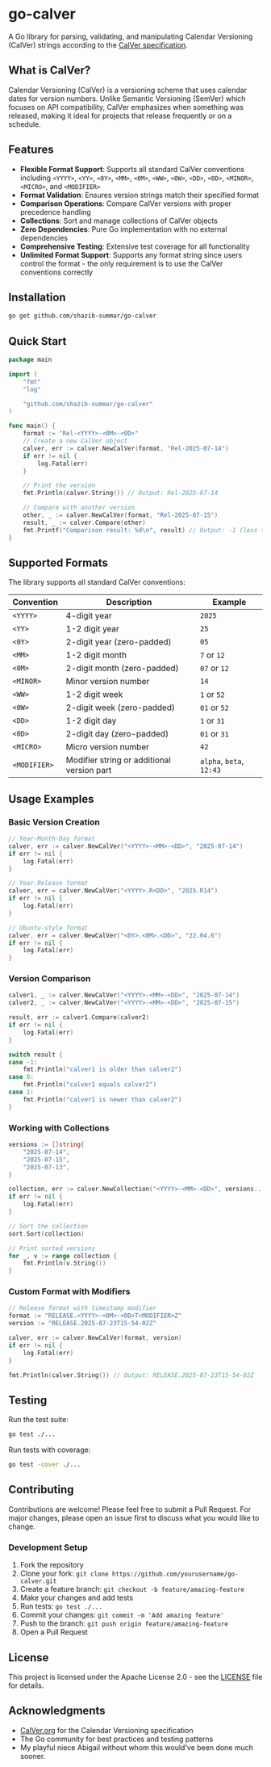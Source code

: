 # go-calver

A Go library for parsing, validating, and manipulating Calendar Versioning
(CalVer) strings according to the [CalVer specification](https://calver.org/).

## What is CalVer?

Calendar Versioning (CalVer) is a versioning scheme that uses calendar dates for
version numbers. Unlike Semantic Versioning (SemVer) which focuses on API
compatibility, CalVer emphasizes when something was released, making it ideal
for projects that release frequently or on a schedule.

## Features

- **Flexible Format Support**: Supports all standard CalVer conventions
  including `<YYYY>`, `<YY>`, `<0Y>`, `<MM>`, `<0M>`, `<WW>`, `<0W>`, `<DD>`,
  `<0D>`, `<MINOR>`, `<MICRO>`, and `<MODIFIER>`
- **Format Validation**: Ensures version strings match their specified format
- **Comparison Operations**: Compare CalVer versions with proper precedence
  handling
- **Collections**: Sort and manage collections of CalVer objects
- **Zero Dependencies**: Pure Go implementation with no external dependencies
- **Comprehensive Testing**: Extensive test coverage for all functionality
- **Unlimited Format Support**: Supports any format string since users control
  the format - the only requirement is to use the CalVer conventions correctly

## Installation

```bash
go get github.com/shazib-summar/go-calver
```

## Quick Start

```go
package main

import (
    "fmt"
    "log"

    "github.com/shazib-summar/go-calver"
)

func main() {
    format := "Rel-<YYYY>-<0M>-<0D>"
    // Create a new CalVer object
    calver, err := calver.NewCalVer(format, "Rel-2025-07-14")
    if err != nil {
        log.Fatal(err)
    }

    // Print the version
    fmt.Println(calver.String()) // Output: Rel-2025-07-14

    // Compare with another version
    other, _ := calver.NewCalVer(format, "Rel-2025-07-15")
    result, _ := calver.Compare(other)
    fmt.Printf("Comparison result: %d\n", result) // Output: -1 (less than)
}
```

## Supported Formats

The library supports all standard CalVer conventions:

| Convention   | Description                                | Example                  |
| ------------ | ------------------------------------------ | ------------------------ |
| `<YYYY>`     | 4-digit year                               | `2025`                   |
| `<YY>`       | 1-2 digit year                             | `25`                     |
| `<0Y>`       | 2-digit year (zero-padded)                 | `05`                     |
| `<MM>`       | 1-2 digit month                            | `7` or `12`              |
| `<0M>`       | 2-digit month (zero-padded)                | `07` or `12`             |
| `<MINOR>`    | Minor version number                       | `14`                     |
| `<WW>`       | 1-2 digit week                             | `1` or `52`              |
| `<0W>`       | 2-digit week (zero-padded)                 | `01` or `52`             |
| `<DD>`       | 1-2 digit day                              | `1` or `31`              |
| `<0D>`       | 2-digit day (zero-padded)                  | `01` or `31`             |
| `<MICRO>`    | Micro version number                       | `42`                     |
| `<MODIFIER>` | Modifier string or additional version part | `alpha`, `beta`, `12:43` |

## Usage Examples

### Basic Version Creation

```go
// Year-Month-Day format
calver, err := calver.NewCalVer("<YYYY>-<MM>-<DD>", "2025-07-14")
if err != nil {
    log.Fatal(err)
}

// Year.Release format
calver, err = calver.NewCalVer("<YYYY>.R<DD>", "2025.R14")
if err != nil {
    log.Fatal(err)
}

// Ubuntu-style format
calver, err = calver.NewCalVer("<0Y>.<0M>.<DD>", "22.04.6")
if err != nil {
    log.Fatal(err)
}
```

### Version Comparison

```go
calver1, _ := calver.NewCalVer("<YYYY>-<MM>-<DD>", "2025-07-14")
calver2, _ := calver.NewCalVer("<YYYY>-<MM>-<DD>", "2025-07-15")

result, err := calver1.Compare(calver2)
if err != nil {
    log.Fatal(err)
}

switch result {
case -1:
    fmt.Println("calver1 is older than calver2")
case 0:
    fmt.Println("calver1 equals calver2")
case 1:
    fmt.Println("calver1 is newer than calver2")
}
```

### Working with Collections

```go
versions := []string{
    "2025-07-14",
    "2025-07-15",
    "2025-07-13",
}

collection, err := calver.NewCollection("<YYYY>-<MM>-<DD>", versions...)
if err != nil {
    log.Fatal(err)
}

// Sort the collection
sort.Sort(collection)

// Print sorted versions
for _, v := range collection {
    fmt.Println(v.String())
}
```

### Custom Format with Modifiers

```go
// Release format with timestamp modifier
format := "RELEASE.<YYYY>-<0M>-<0D>T<MODIFIER>Z"
version := "RELEASE.2025-07-23T15-54-02Z"

calver, err := calver.NewCalVer(format, version)
if err != nil {
    log.Fatal(err)
}

fmt.Println(calver.String()) // Output: RELEASE.2025-07-23T15-54-02Z
```

## Testing

Run the test suite:

```bash
go test ./...
```

Run tests with coverage:

```bash
go test -cover ./...
```

## Contributing

Contributions are welcome! Please feel free to submit a Pull Request. For major
changes, please open an issue first to discuss what you would like to change.

### Development Setup

1. Fork the repository
2. Clone your fork: `git clone https://github.com/yourusername/go-calver.git`
3. Create a feature branch: `git checkout -b feature/amazing-feature`
4. Make your changes and add tests
5. Run tests: `go test ./...`
6. Commit your changes: `git commit -m 'Add amazing feature'`
7. Push to the branch: `git push origin feature/amazing-feature`
8. Open a Pull Request

## License

This project is licensed under the Apache License 2.0 - see the
[LICENSE](LICENSE) file for details.

## Acknowledgments

- [CalVer.org](https://calver.org/) for the Calendar Versioning specification
- The Go community for best practices and testing patterns
- My playful niece Abigail without whom this would've been done much sooner.
